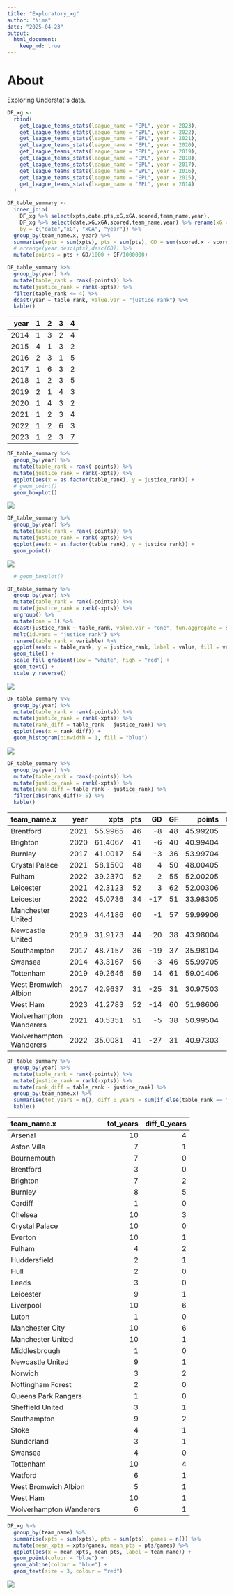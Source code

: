 ```yaml
---
title: "Exploratory_xg"
author: "Nima"
date: "2025-04-23"
output: 
  html_document: 
    keep_md: true
---
```




# About

Exploring Understat's data.


``` r
DF_xg <- 
  rbind(
    get_league_teams_stats(league_name = "EPL", year = 2023),
    get_league_teams_stats(league_name = "EPL", year = 2022),
    get_league_teams_stats(league_name = "EPL", year = 2021),
    get_league_teams_stats(league_name = "EPL", year = 2020),
    get_league_teams_stats(league_name = "EPL", year = 2019),
    get_league_teams_stats(league_name = "EPL", year = 2018),
    get_league_teams_stats(league_name = "EPL", year = 2017),
    get_league_teams_stats(league_name = "EPL", year = 2016),
    get_league_teams_stats(league_name = "EPL", year = 2015),
    get_league_teams_stats(league_name = "EPL", year = 2014)
  )

DF_table_summary <- 
  inner_join(
    DF_xg %>% select(xpts,date,pts,xG,xGA,scored,team_name,year),
    DF_xg %>% select(date,xG,xGA,scored,team_name,year) %>% rename(xG = xGA, xGA = xG),
    by = c("date","xG", "xGA", "year")) %>%
  group_by(team_name.x, year) %>%
  summarise(xpts = sum(xpts), pts = sum(pts), GD = sum(scored.x - scored.y), GF = sum(scored.x), .groups = "drop") %>% 
  # arrange(year,desc(pts),desc(GD)) %>% 
  mutate(points = pts + GD/1000 + GF/1000000) 
```


``` r
DF_table_summary %>% 
  group_by(year) %>% 
  mutate(table_rank = rank(-points)) %>% 
  mutate(justice_rank = rank(-xpts)) %>% 
  filter(table_rank <= 4) %>% 
  dcast(year ~ table_rank, value.var = "justice_rank") %>% 
  kable()
```



| year|  1|  2|  3|  4|
|----:|--:|--:|--:|--:|
| 2014|  1|  3|  2|  4|
| 2015|  4|  1|  3|  2|
| 2016|  2|  3|  1|  5|
| 2017|  1|  6|  3|  2|
| 2018|  1|  2|  3|  5|
| 2019|  2|  1|  4|  3|
| 2020|  1|  4|  3|  2|
| 2021|  1|  2|  3|  4|
| 2022|  1|  2|  6|  3|
| 2023|  1|  2|  3|  7|


``` r
DF_table_summary %>% 
  group_by(year) %>% 
  mutate(table_rank = rank(-points)) %>% 
  mutate(justice_rank = rank(-xpts)) %>% 
  ggplot(aes(x = as.factor(table_rank), y = justice_rank)) +
  # geom_point()
  geom_boxplot()
```

![](Exploratory_xg_files/figure-html/unnamed-chunk-3-1.png)<!-- -->

``` r
DF_table_summary %>% 
  group_by(year) %>% 
  mutate(table_rank = rank(-points)) %>% 
  mutate(justice_rank = rank(-xpts)) %>% 
  ggplot(aes(x = as.factor(table_rank), y = justice_rank)) +
  geom_point()
```

![](Exploratory_xg_files/figure-html/unnamed-chunk-3-2.png)<!-- -->

``` r
  # geom_boxplot()

DF_table_summary %>% 
  group_by(year) %>% 
  mutate(table_rank = rank(-points)) %>% 
  mutate(justice_rank = rank(-xpts)) %>% 
  ungroup() %>%
  mutate(one = 1) %>%
  dcast(justice_rank ~ table_rank, value.var = "one", fun.aggregate = sum) %>%
  melt(id.vars = "justice_rank") %>%
  rename(table_rank = variable) %>% 
  ggplot(aes(x = table_rank, y = justice_rank, label = value, fill = value)) +
  geom_tile() +
  scale_fill_gradient(low = "white", high = "red") +
  geom_text() + 
  scale_y_reverse()
```

![](Exploratory_xg_files/figure-html/unnamed-chunk-3-3.png)<!-- -->


``` r
DF_table_summary %>% 
  group_by(year) %>% 
  mutate(table_rank = rank(-points)) %>% 
  mutate(justice_rank = rank(-xpts)) %>% 
  mutate(rank_diff = table_rank - justice_rank) %>% 
  ggplot(aes(x = rank_diff)) +
  geom_histogram(binwidth = 1, fill = "blue")
```

![](Exploratory_xg_files/figure-html/unnamed-chunk-4-1.png)<!-- -->


``` r
DF_table_summary %>% 
  group_by(year) %>% 
  mutate(table_rank = rank(-points)) %>% 
  mutate(justice_rank = rank(-xpts)) %>% 
  mutate(rank_diff = table_rank - justice_rank) %>% 
  filter(abs(rank_diff)> 5) %>% 
  kable()
```



|team_name.x             | year|    xpts| pts|  GD| GF|   points| table_rank| justice_rank| rank_diff|
|:-----------------------|----:|-------:|---:|---:|--:|--------:|----------:|------------:|---------:|
|Brentford               | 2021| 55.9965|  46|  -8| 48| 45.99205|         13|            7|         6|
|Brighton                | 2020| 61.4067|  41|  -6| 40| 40.99404|         16|            5|        11|
|Burnley                 | 2017| 41.0017|  54|  -3| 36| 53.99704|          7|           14|        -7|
|Crystal Palace          | 2021| 58.1500|  48|   4| 50| 48.00405|         12|            6|         6|
|Fulham                  | 2022| 39.2370|  52|   2| 55| 52.00205|         10|           16|        -6|
|Leicester               | 2021| 42.3123|  52|   3| 62| 52.00306|          8|           15|        -7|
|Leicester               | 2022| 45.0736|  34| -17| 51| 33.98305|         18|           12|         6|
|Manchester United       | 2023| 44.4186|  60|  -1| 57| 59.99906|          8|           15|        -7|
|Newcastle United        | 2019| 31.9173|  44| -20| 38| 43.98004|         13|           20|        -7|
|Southampton             | 2017| 48.7157|  36| -19| 37| 35.98104|         17|            9|         8|
|Swansea                 | 2014| 43.3167|  56|  -3| 46| 55.99705|          8|           16|        -8|
|Tottenham               | 2019| 49.2646|  59|  14| 61| 59.01406|          6|           12|        -6|
|West Bromwich Albion    | 2017| 42.9637|  31| -25| 31| 30.97503|         20|           13|         7|
|West Ham                | 2023| 41.2783|  52| -14| 60| 51.98606|          9|           16|        -7|
|Wolverhampton Wanderers | 2021| 40.5351|  51|  -5| 38| 50.99504|         10|           17|        -7|
|Wolverhampton Wanderers | 2022| 35.0081|  41| -27| 31| 40.97303|         13|           19|        -6|


``` r
DF_table_summary %>% 
  group_by(year) %>% 
  mutate(table_rank = rank(-points)) %>% 
  mutate(justice_rank = rank(-xpts)) %>% 
  mutate(rank_diff = table_rank - justice_rank) %>% 
  group_by(team_name.x) %>% 
  summarise(tot_years = n(), diff_0_years = sum(if_else(table_rank == justice_rank, 1, 0))) %>% 
  kable()
```



|team_name.x             | tot_years| diff_0_years|
|:-----------------------|---------:|------------:|
|Arsenal                 |        10|            4|
|Aston Villa             |         7|            1|
|Bournemouth             |         7|            0|
|Brentford               |         3|            0|
|Brighton                |         7|            2|
|Burnley                 |         8|            5|
|Cardiff                 |         1|            0|
|Chelsea                 |        10|            3|
|Crystal Palace          |        10|            0|
|Everton                 |        10|            1|
|Fulham                  |         4|            2|
|Huddersfield            |         2|            1|
|Hull                    |         2|            0|
|Leeds                   |         3|            0|
|Leicester               |         9|            1|
|Liverpool               |        10|            6|
|Luton                   |         1|            0|
|Manchester City         |        10|            6|
|Manchester United       |        10|            1|
|Middlesbrough           |         1|            0|
|Newcastle United        |         9|            1|
|Norwich                 |         3|            2|
|Nottingham Forest       |         2|            0|
|Queens Park Rangers     |         1|            0|
|Sheffield United        |         3|            1|
|Southampton             |         9|            2|
|Stoke                   |         4|            1|
|Sunderland              |         3|            1|
|Swansea                 |         4|            0|
|Tottenham               |        10|            4|
|Watford                 |         6|            1|
|West Bromwich Albion    |         5|            1|
|West Ham                |        10|            1|
|Wolverhampton Wanderers |         6|            1|


``` r
DF_xg %>% 
  group_by(team_name) %>% 
  summarise(xpts = sum(xpts), pts = sum(pts), games = n()) %>% 
  mutate(mean_xpts = xpts/games, mean_pts = pts/games) %>% 
  ggplot(aes(x = mean_xpts, mean_pts, label = team_name)) +
  geom_point(colour = "blue") +
  geom_abline(colour = "blue") +
  geom_text(size = 3, colour = "red")
```

![](Exploratory_xg_files/figure-html/unnamed-chunk-7-1.png)<!-- -->




















